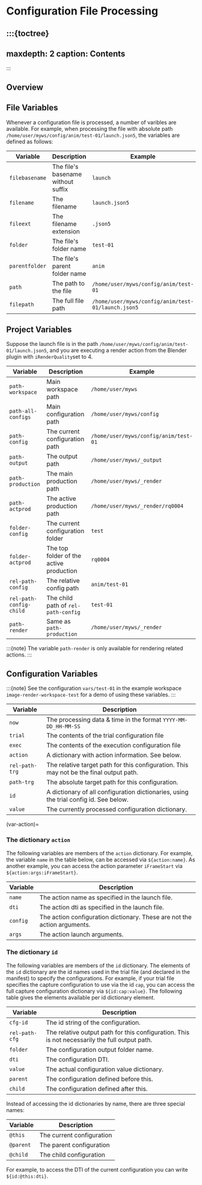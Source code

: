
<!---
<LICENSE id="CC BY-SA 4.0">
    
    Image-Render Automation Functions module documentation
    Copyright 2022 Robert Bosch GmbH and its subsidiaries
    
    This work is licensed under the 
    
        Creative Commons Attribution-ShareAlike 4.0 International License.
    
    To view a copy of this license, visit 
        http://creativecommons.org/licenses/by-sa/4.0/ 
    or send a letter to 
        Creative Commons, PO Box 1866, Mountain View, CA 94042, USA.
    
</LICENSE>
--->
# Configuration File Processing

:::{toctree}
---
maxdepth: 2
caption: Contents
---
:::

## Overview

## File Variables

Whenever a configuration file is processed, a number of varibles are available. For example, when processing the file with absolute path `/home/user/myws/config/anim/test-01/launch.json5`, the variables are defined as follows:

| Variable       | Description                        | Example                                            |
| -------------- | ---------------------------------- | -------------------------------------------------- |
| `filebasename` | The file's basename without suffix | `launch`                                           |
| `filename`     | The filename                       | `launch.json5`                                     |
| `fileext`      | The filename extension             | `.json5`                                           |
| `folder`       | The file's folder name             | `test-01`                                          |
| `parentfolder` | The file's parent folder name      | `anim`                                             |
| `path`         | The path to the file               | `/home/user/myws/config/anim/test-01`              |
| `filepath`     | The full file path                 | `/home/user/myws/config/anim/test-01/launch.json5` |


## Project Variables

Suppose the launch file is in the path ``/home/user/myws/config/anim/test-01/launch.json5``,
and you are executing a render action from the Blender plugin with `iRenderQuality`set to 4.

| Variable                | Description                             | Example                               |
| ----------------------- | --------------------------------------- | ------------------------------------- |
| `path-workspace`        | Main workspace path                     | `/home/user/myws`                     |
| `path-all-configs`      | Main configuration path                 | `/home/user/myws/config`              |
| `path-config`           | The current configuration path          | `/home/user/myws/config/anim/test-01` |
| `path-output`           | The output path                         | `/home/user/myws/_output`             |
| `path-production`       | The main production path                | `/home/user/myws/_render`             |
| `path-actprod`          | The active production path              | `/home/user/myws/_render/rq0004`      |
| `folder-config`         | The current configuration folder        | `test`                                |
| `folder-actprod`        | The top folder of the active production | `rq0004`                              |
| `rel-path-config`       | The relative config path                | `anim/test-01`                        |
| `rel-path-config-child` | The child path of `rel-path-config`     | `test-01`                             |
| `path-render`           | Same as `path-production`               | `/home/user/myws/_render`             |

:::{note}
The variable `path-render` is only available for rendering related actions.
:::

## Configuration Variables

:::{note}
See the configuration `vars/test-01` in the example workspace `image-render-workspace-test` for a demo of using these variables.
:::

| Variable       | Description                                                                             |
| -------------- | --------------------------------------------------------------------------------------- |
| `now`          | The processing data & time in the format `YYYY-MM-DD_HH-MM-SS`                          |
| `trial`        | The contents of the trial configuration file                                            |
| `exec`         | The contents of the execution configuration file                                        |
| `action`       | A dictionary with action information. See below.                                        |
| `rel-path-trg` | The relative target path for this configuration. This may not be the final output path. |
| `path-trg`     | The absolute target path for this configuration.                                        |
| `id`           | A dictionary of all configuration dictionaries, using the trial config id. See below.   |
| `value`        | The currently processed configuration dictionary.                                       |

(var-action)=
### The dictionary `action`

The following variables are members of the `action` dictionary. For example, the variable `name` in the table below, can be accessed via `${action:name}`. As another example, you can access the action parameter `iFrameStart` via `${action:args:iFrameStart}`.

| Variable | Description                                                              |
| -------- | ------------------------------------------------------------------------ |
| `name`   | The action name as specified in the launch file.                         |
| `dti`    | The action dti as specified in the launch file.                          |
| `config` | The action configuration dictionary. These are not the action arguments. |
| `args`   | The action launch arguments.                                             |

### The dictionary `id`

The following variables are members of the `id` dictionary. The elements of the `id` dictionary are the id names used in the trial file (and declared in the manifest) to specify the configurations. For example, if your trial file specifies the capture configuration to use via the id `cap`, you can access the full capture configuration dictionary via `${id:cap:value}`. The following table gives the elements available per id dictionary element.

| Variable       | Description                                                                                    |
| -------------- | ---------------------------------------------------------------------------------------------- |
| `cfg-id`       | The id string of the configuration.                                                            |
| `rel-path-cfg` | The relative output path for this configuration. This is not necessarily the full output path. |
| `folder`       | The configuration output folder name.                                                          |
| `dti`          | The configuration DTI.                                                                         |
| `value`        | The actual configuration value dictionary.                                                     |
| `parent`       | The configuration defined before this.                                                         |
| `child`        | The configuration defined after this.                                                          |

Instead of accessing the id dictionaries by name, there are three special names:

| Variable  | Description               |
| --------- | ------------------------- |
| `@this`   | The current configuration |
| `@parent` | The parent configuration  |
| `@child`  | The child configuration   |

For example, to access the DTI of the current configuration you can write `${id:@this:dti}`.


